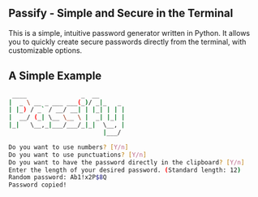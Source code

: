 ## Passify - Simple and Secure in the Terminal

This is a simple, intuitive password generator written in Python.
It allows you to quickly create secure passwords directly from the terminal, with customizable options.

## A Simple Example

```bash
 ____               _  __       
|  _ \ __ _ ___ ___(_)/ _|_   _ 
| |_) / _` / __/ __| | |_| | | |
|  __/ (_| \__ \__ \ |  _| |_| |
|_|   \__,_|___/___/_|_|  \__, |
                          |___/ 

Do you want to use numbers? [Y/n]
Do you want to use punctuations? [Y/n]
Do you want to have the password directly in the clipboard? [Y/n]
Enter the length of your desired password. (Standard length: 12)
Random password: Ab1!x2P$8Q
Password copied!

```
